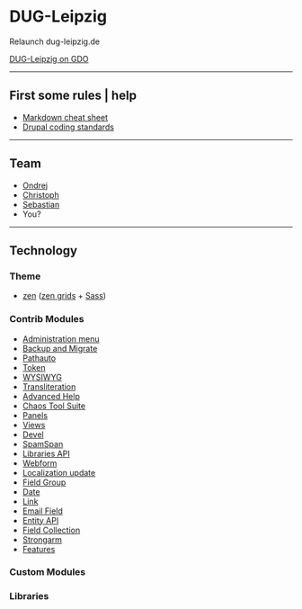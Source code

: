 # DUG-Leipzig

Relaunch dug-leipzig.de

[DUG-Leipzig on GDO](http://groups.drupal.org/node/150534)

*****

## First some rules | help
+ [Markdown cheat sheet](http://warpedvisions.org/projects/markdown-cheat-sheet)
+ [Drupal coding standards](http://drupal.org/coding-standards)


*****

## Team
+ [Ondrej](mailto:info@anzui.de)
+ [Christoph](c.haensgen@happy-robots.de)
+ [Sebastian](s.kaufmann@happy-robots.de)
+ You?


*****

## Technology

### Theme
+ [zen](http://drupal.org/project/zen) ([zen grids](http://zengrids.com) + [Sass](http://sass-lang.com))

### Contrib Modules
+ [Administration menu](http://drupal.org/project/admin_menu)
+ [Backup and Migrate](http://drupal.org/project/backup_migrate)
+ [Pathauto](http://drupal.org/project/pathauto)
+ [Token](http://drupal.org/project/token)
+ [WYSIWYG](http://drupal.org/project/wysiwyg)
+ [Transliteration](http://drupal.org/project/transliteration)
+ [Advanced Help](http://drupal.org/project/advanced_help)
+ [Chaos Tool Suite](http://drupal.org/project/ctools)
+ [Panels](http://drupal.org/project/panels)
+ [Views](http://drupal.org/project/views)
+ [Devel](http://drupal.org/project/devel)
+ [SpamSpan](http://drupal.org/project/spamspan)
+ [Libraries API](http://drupal.org/project/libraries)
+ [Webform](http://drupal.org/project/webform)
+ [Localization update](http://drupal.org/project/l10n_update)
+ [Field Group](http://drupal.org/project/field_group)
+ [Date](http://drupal.org/project/date)
+ [Link](http://drupal.org/project/link)
+ [Email Field](http://drupal.org/project/email)
+ [Entity API](http://drupal.org/project/entity)
+ [Field Collection](http://drupal.org/project/field_collection)
+ [Strongarm](http://drupal.org/project/strongarm)
+ [Features](http://drupal.org/project/features)

### Custom Modules

### Libraries
